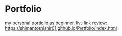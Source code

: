 # Portfolio
my personal portfolio as beginner.
live link review: https://shimantoshishir01.github.io/Portfolio/index.html
